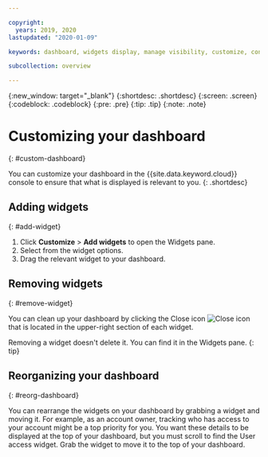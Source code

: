```yaml
---

copyright:
  years: 2019, 2020 
lastupdated: "2020-01-09"

keywords: dashboard, widgets display, manage visibility, customize, console

subcollection: overview

---
```


{:new_window: target="_blank"}
{:shortdesc: .shortdesc}
{:screen: .screen}
{:codeblock: .codeblock}
{:pre: .pre}
{:tip: .tip}
{:note: .note}

# Customizing your dashboard
{: #custom-dashboard}

You can customize your dashboard in the {{site.data.keyword.cloud}} console to ensure that what is displayed is relevant to you.
{: .shortdesc}

## Adding widgets
{: #add-widget}

1. Click **Customize** > **Add widgets** to open the Widgets pane. 
2. Select from the widget options. 
3. Drag the relevant widget to your dashboard.  

## Removing widgets
{: #remove-widget}

You can clean up your dashboard by clicking the Close icon ![Close icon](../icons/close-icon.svg) that is located in the upper-right section of each widget.

Removing a widget doesn't delete it. You can find it in the Widgets pane. 
{: tip}

## Reorganizing your dashboard
{: #reorg-dashboard}

You can rearrange the widgets on your dashboard by grabbing a widget and moving it. For example, as an account owner, tracking who has access to your account might be a top priority for you. You want these details to be displayed at the top of your dashboard, but you must scroll to find the User access widget. Grab the widget to move it to the top of your dashboard.